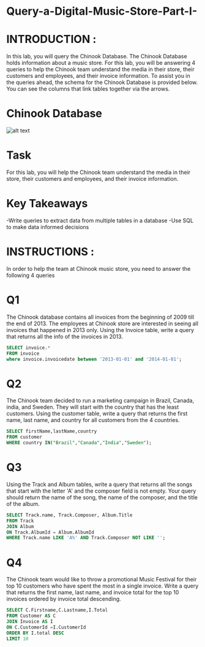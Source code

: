 # Query-a-Digital-Music-Store-Part-I-

# INTRODUCTION :
In this lab, you will query the Chinook Database. The Chinook Database holds information about a music store. For this lab, you will be answering 4 queries to help the Chinook team understand the media in their store, their customers and employees, and their invoice information. To assist you in the queries ahead, the schema for the Chinook Database is provided below. You can see the columns that link tables together via the arrows.
# Chinook Database
![alt text](https://github.com/mamineofficial/Query-a-Digital-Music-Store-Part-I-/blob/master/chinook%20DATBASE.png)

# Task
For this lab, you will help the Chinook team understand the media in their store, their customers and employees, and their invoice information.

# Key Takeaways
-Write queries to extract data from multiple tables in a database
-Use SQL to make data informed decisions
# INSTRUCTIONS :

In order to help the team at Chinook music store, you need to answer the following 4 queries

# Q1 
The Chinook database contains all invoices from the beginning of 2009 till the end of 2013. The employees at Chinook store are interested in seeing all invoices that happened in 2013 only. Using the Invoice table, write a query that returns all the info of the invoices in 2013.
```sql
SELECT invoice.*
FROM invoice
where invoice.invoicedate between '2013-01-01' and '2014-01-01';
```

# Q2 
The Chinook team decided to run a marketing campaign in Brazil, Canada, india, and Sweden. They will start with the country that has the least customers. Using the customer table, write a query that returns the first name, last name, and country for all customers from the 4 countries.
```sql
SELECT firstName,lastName,country
FROM customer
WHERE country IN("Brazil","Canada","India","Sweden");
```

# Q3
Using the Track and Album tables, write a query that returns all the songs that start with the letter 'A' and the composer field is not empty. Your query should return the name of the song, the name of the composer, and the title of the album.
```sql
SELECT Track.name, Track.Composer, Album.Title 
FROM Track
JOIN Album
ON Track.AlbumId = Album.AlbumId
WHERE Track.name LIKE 'A%' AND Track.Composer NOT LIKE '';
```
# Q4 
The Chinook team would like to throw a promotional Music Festival for their top 10 customers who have spent the most in a single invoice. Write a query that returns the first name, last name, and invoice total for the top 10 invoices ordered by invoice total descending.
```sql
SELECT C.Firstname,C.Lastname,I.Total
FROM Customer AS C
JOIN Invoice AS I
ON C.CustomerId =I.CustomerId
ORDER BY I.total DESC
LIMIT 10
```
